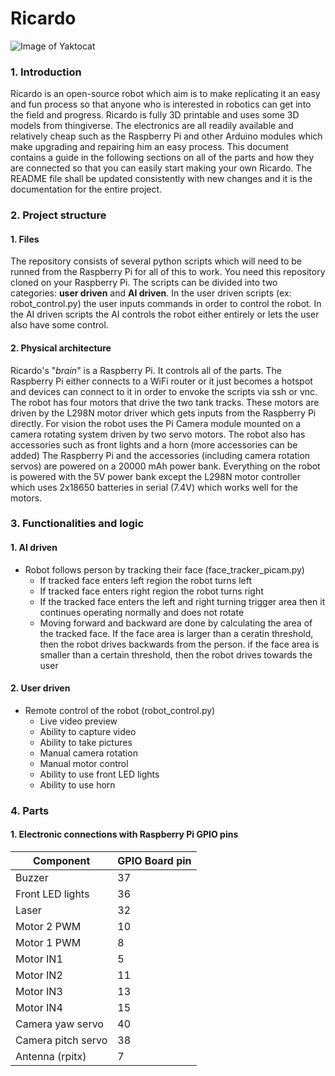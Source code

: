 # Ricardo

![Image of Yaktocat](https://github.com/dimitarbez/Ricardo/blob/master/ricardo.jpg)

### 1. Introduction
  Ricardo is an open-source robot which aim is to make replicating it an easy and fun process
  so that anyone who is interested in robotics can get into the field and progress.
  Ricardo is fully 3D printable and uses some 3D models from thingiverse. The electronics are
  all readily available and relatively cheap such as the Raspberry Pi and other Arduino modules
  which make upgrading and repairing him an easy process.
  This document contains a guide in the following sections on all of the parts and how they are
  connected so that you can easily start making your own Ricardo.
  The README file shall be updated consistently with new changes and it is the documentation 
  for the entire project.
    
### 2. Project structure
  #### 1. Files 
  The repository consists of several python scripts which will need to be runned from the
  Raspberry Pi for all of this to work. You need this repository cloned on your Raspberry Pi.
  The scripts can be divided into two categories: **user driven** and **AI driven**.
  In the user driven scripts (ex: robot_control.py) the user inputs commands in order to
  control the robot. In the AI driven scripts the AI controls the robot either entirely or lets
  the user also have some control.
  
  #### 2. Physical architecture
  Ricardo's "_brain_" is a Raspberry Pi. It controls all of the parts. The Raspberry Pi either 
  connects to a WiFi router or it just becomes a hotspot and devices can connect to it in order
  to envoke the scripts via ssh or vnc. The robot has four motors that drive the two tank tracks. 
  These motors are driven by the L298N motor driver which gets inputs from the Raspberry Pi directly.
  For vision the robot uses the Pi Camera module mounted on a camera rotating system driven by
  two servo motors.
  The robot also has accessories such as front lights and a horn (more accessories can be added)
  The Raspberry Pi and the accessories (including camera rotation servos) are powered on a 
  20000 mAh power bank. Everything on the robot is powered with the 5V power bank except the L298N
  motor controller which uses 2x18650 batteries in serial (7.4V) which works well for the motors.

### 3. Functionalities and logic
  #### 1. AI driven
  * Robot follows person by tracking their face (face_tracker_picam.py)
    * If tracked face enters left region the robot turns left
    * If tracked face enters right region the robot turns right
    * If the tracked face enters the left and right turning trigger
      area then it continues operating normally and does not rotate
    * Moving forward and backward are done by calculating the 
      area of the tracked face. If the face area is larger than
      a ceratin threshold, then the robot drives backwards from
      the person. if the face area is smaller than a certain
      threshold, then the robot drives towards the user
    
  #### 2. User driven
  * Remote control of the robot (robot_control.py)
    * Live video preview
    * Ability to capture video
    * Ability to take pictures
    * Manual camera rotation
    * Manual motor control
    * Ability to use front LED lights
    * Ability to use horn
    
### 4. Parts
  #### 1. Electronic connections with Raspberry Pi GPIO pins
  Component | GPIO Board pin
  ----------|---------------
  Buzzer | 37
  Front LED lights | 36
  Laser | 32
  Motor 2 PWM | 10
  Motor 1 PWM | 8
  Motor IN1 | 5
  Motor IN2 | 11
  Motor IN3 | 13
  Motor IN4 | 15
  Camera yaw servo | 40
  Camera pitch servo | 38
  Antenna (rpitx) | 7
  
  
  
    
